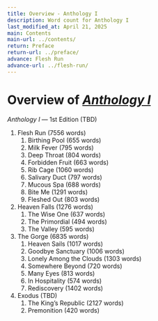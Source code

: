 ```yaml
---
title: Overview - Anthology I
description: Word count for Anthology I
last_modified_at: April 21, 2025
main: Contents
main-url: ../contents/
return: Preface
return-url: ../preface/
advance: Flesh Run
advance-url: ../flesh-run/
---
```


# Overview of *[Anthology I](../)*
*Anthology I* — 1st Edition (TBD)

1. Flesh Run (7556 words)
    1. Birthing Pool (655 words)
    1. Milk Fever (795 words)
    1. Deep Throat (804 words)
    1. Forbidden Fruit (663 words)
    1. Rib Cage (1060 words)
    1. Salivary Duct (797 words)
    1. Mucous Spa (688 words)
    1. Bite Me (1291 words)
    1. Fleshed Out (803 words)
1. Heaven Falls (1276 words)
    1. The Wise One (637 words)
    1. The Primordial (494 words)
    1. The Valley (595 words)
1. The Gorge (6835 words)
    1. Heaven Sails (1017 words)
    1. Goodbye Sanctuary (1006 words)
    1. Lonely Among the Clouds (1303 words)
    1. Somewhere Beyond (720 words)
    1. Many Eyes (813 words)
    1. In Hospitality (574 words)
    1. Rediscovery (1402 words)
1. Exodus (TBD)
    1. The King’s Republic (2127 words)
    1. Premonition (420 words)